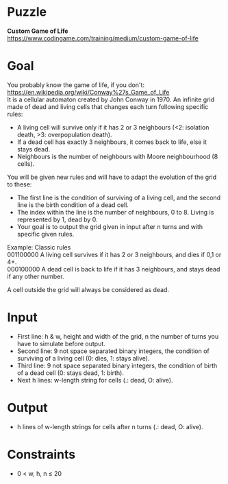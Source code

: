 # Puzzle
**Custom Game of Life** https://www.codingame.com/training/medium/custom-game-of-life

# Goal
You probably know the game of life, if you don't: https://en.wikipedia.org/wiki/Conway%27s_Game_of_Life  
It is a cellular automaton created by John Conway in 1970. An infinite grid made of dead and living cells that changes each turn following specific rules:  
* A living cell will survive only if it has 2 or 3 neighbours (<2: isolation death, >3: overpopulation death).
* If a dead cell has exactly 3 neighbours, it comes back to life, else it stays dead.
* Neighbours is the number of neighbours with Moore neighbourhood (8 cells).

You will be given new rules and will have to adapt the evolution of the grid to these:  
* The first line is the condition of surviving of a living cell, and the second line is the birth condition of a dead cell.
* The index within the line is the number of neighbours, 0 to 8. Living is represented by 1, dead by 0.
* Your goal is to output the grid given in input after n turns and with specific given rules.

Example: Classic rules  
001100000 A living cell survives if it has 2 or 3 neighbours, and dies if 0,1 or 4+.  
000100000 A dead cell is back to life if it has 3 neighbours, and stays dead if any other number.  

A cell outside the grid will always be considered as dead.

# Input
* First line: h & w, height and width of the grid, n the number of turns you have to simulate before output.
* Second line: 9 not space separated binary integers, the condition of surviving of a living cell (0: dies, 1: stays alive).
* Third line: 9 not space separated binary integers, the condition of birth of a dead cell (0: stays dead, 1: birth).
* Next h lines: w-length string for cells (.: dead, O: alive).

# Output
* h lines of w-length strings for cells after n turns (.: dead, O: alive).

# Constraints
* 0 < w, h, n ≤ 20
